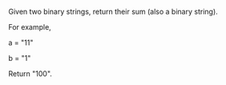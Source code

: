 Given two binary strings, return their sum (also a binary string).

For example,

a = "11"

b = "1"

Return "100".

